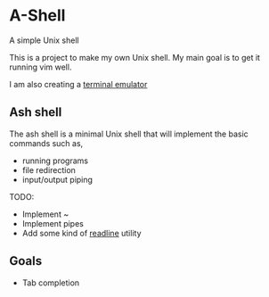 # A-Shell
A simple Unix shell

This is a project to make my own Unix shell. My main goal is to get it running vim well.

I am also creating a [terminal emulator](github.com/adhfmz7/termu)

## Ash shell
The ash shell is a minimal Unix shell that will implement the basic commands such as,
- running programs
- file redirection
- input/output piping

TODO: 
- Implement ~
- Implement pipes
- Add some kind of [readline](https://en.wikipedia.org/wiki/GNU_Readline) utility

## Goals
- Tab completion
